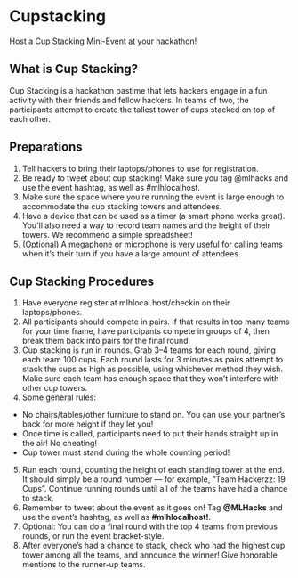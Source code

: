 # Cupstacking

Host a Cup Stacking Mini-Event at your hackathon!

## What is Cup Stacking?

Cup Stacking is a hackathon pastime that lets hackers engage in a fun activity with their friends and fellow hackers. In teams of two, the participants attempt to create the tallest tower of cups stacked on top of each other.

## Preparations

1. Tell hackers to bring their laptops/phones to use for registration.
2. Be ready to tweet about cup stacking! Make sure you tag @mlhacks and use the event hashtag, as well as #mlhlocalhost.
3. Make sure the space where you’re running the event is large enough to accommodate the cup stacking towers and attendees.
4. Have a device that can be used as a timer (a smart phone works great). You'll also need a way to record team names and the height of their towers. We recommend a simple spreadsheet!
5. (Optional) A megaphone or microphone is very useful for calling teams when it’s their turn if you have a large amount of attendees.

## Cup Stacking Procedures

1. Have everyone register at mlhlocal.host/checkin on their laptops/phones.
2. All participants should compete in pairs. If that results in too many teams for your time frame, have participants compete in groups of 4, then break them back into pairs for the final round.
3. Cup stacking is run in rounds. Grab 3&ndash;4 teams for each round, giving each team 100 cups. Each round lasts for 3 minutes as pairs attempt to stack the cups as high as possible, using whichever method they wish. Make sure each team has enough space that they won’t interfere with other cup towers.
4. Some general rules:
  - No chairs/tables/other furniture to stand on. You can use your partner’s back for more height if they let you!
  - Once time is called, participants need to put their hands straight up in the air! No cheating!
  - Cup tower must stand during the whole counting period!
5. Run each round, counting the height of each standing tower at the end. It should simply be a round number &mdash; for example, “Team Hackerzz: 19 Cups”. Continue running rounds until all of the teams have had a chance to stack.
6. Remember to tweet about the event as it goes on! Tag **@MLHacks** and use the event’s hashtag, as well as **#mlhlocalhost!**.
7. Optional: You can do a final round with the top 4 teams from previous rounds, or run the event bracket-style.
8. After everyone’s had a chance to stack, check who had the highest cup tower among all the teams, and announce the winner! Give honorable mentions to the runner-up teams.
